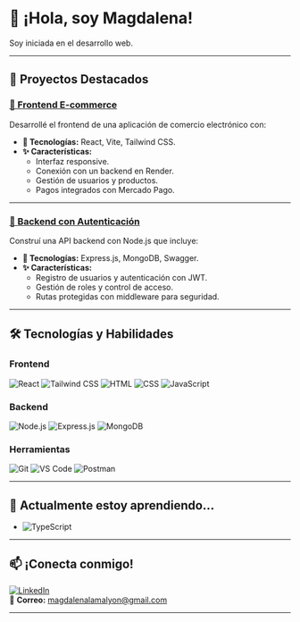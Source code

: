 # 👋 ¡Hola, soy **Magdalena**!

Soy iniciada en el desarrollo web. 

---

## 🌟 **Proyectos Destacados**

### [📂 Frontend E-commerce](https://github.com/MagdalenaLama/Proyecto_07_E-commerce_FullStack)
Desarrollé el frontend de una aplicación de comercio electrónico con:
- **🔧 Tecnologías:** React, Vite, Tailwind CSS.
- **✨ Características:**  
  - Interfaz responsive.  
  - Conexión con un backend en Render.  
  - Gestión de usuarios y productos.  
  - Pagos integrados con Mercado Pago.  

---

### [📂  Backend con Autenticación](https://github.com/MagdalenaLama/Proyecto_06_Aplicacion-Backend-con-Autorizacion)
Construí una API backend con Node.js que incluye:
- **🔧 Tecnologías:** Express.js, MongoDB, Swagger.
- **✨ Características:**  
  - Registro de usuarios y autenticación con JWT.  
  - Gestión de roles y control de acceso.  
  - Rutas protegidas con middleware para seguridad.  

---

## 🛠️ **Tecnologías y Habilidades**
### **Frontend**
![React](https://img.shields.io/badge/-React-61DAFB?logo=react&logoColor=white&style=flat-square)
![Tailwind CSS](https://img.shields.io/badge/-Tailwind%20CSS-06B6D4?logo=tailwindcss&logoColor=white&style=flat-square)
![HTML](https://img.shields.io/badge/-HTML-E34F26?logo=html5&logoColor=white&style=flat-square)
![CSS](https://img.shields.io/badge/-CSS-1572B6?logo=css3&logoColor=white&style=flat-square)
![JavaScript](https://img.shields.io/badge/-JavaScript-F7DF1E?logo=javascript&logoColor=black&style=flat-square)

### **Backend**
![Node.js](https://img.shields.io/badge/-Node.js-339933?logo=nodedotjs&logoColor=white&style=flat-square)
![Express.js](https://img.shields.io/badge/-Express.js-000000?logo=express&logoColor=white&style=flat-square)
![MongoDB](https://img.shields.io/badge/-MongoDB-47A248?logo=mongodb&logoColor=white&style=flat-square)

### **Herramientas**
![Git](https://img.shields.io/badge/-Git-F05032?logo=git&logoColor=white&style=flat-square)
![VS Code](https://img.shields.io/badge/-VS%20Code-007ACC?logo=visualstudiocode&logoColor=white&style=flat-square)
![Postman](https://img.shields.io/badge/-Postman-FF6C37?logo=postman&logoColor=white&style=flat-square)

---

## 🌱 **Actualmente estoy aprendiendo...**
- ![TypeScript](https://img.shields.io/badge/-TypeScript-3178C6?logo=typescript&logoColor=white&style=flat-square)  


---

## 📫 **¡Conecta conmigo!**
[![LinkedIn](https://img.shields.io/badge/-LinkedIn-0A66C2?logo=linkedin&logoColor=white&style=flat-square)](https://www.linkedin.com/in/magdalena-lama/)  
📧 **Correo:** [magdalenalamalyon@gmail.com](mailto:magdalenalamalyon@gmail.com)

---
